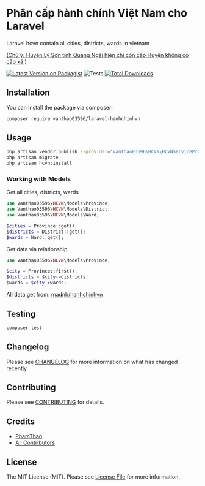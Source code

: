 # Phân cấp hành chính Việt Nam cho Laravel

Laravel hcvn contain all cities, districts, wards in vietnam 

[(Chú ý: Huyện Lý Sơn tỉnh Quảng Ngãi hiện chỉ còn cấp Huyện không có cấp xã )](https://vov.vn/chinh-tri/huyen-ly-son-tinh-quang-ngai-khong-con-don-vi-hanh-chinh-cap-xa-1026812.vov)

[![Latest Version on Packagist](https://img.shields.io/packagist/v/vanthao03596/laravel-hanhchinhvn.svg?style=flat-square)](https://packagist.org/packages/vanthao03596/laravel-hanhchinhvn)
![Tests](https://github.com/vanthao03596/laravel-hanhchinhvn/workflows/run-tests/badge.svg)
[![Total Downloads](https://img.shields.io/packagist/dt/vanthao03596/laravel-hanhchinhvn.svg?style=flat-square)](https://packagist.org/packages/vanthao03596/laravel-hanhchinhvn)

## Installation

You can install the package via composer:

```bash
composer require vanthao03596/laravel-hanhchinhvn
```

## Usage

```bash
php artisan vendor:publish --provider="Vanthao03596\HCVN\HCVNServiceProvider"
php artisan migrate
php artisan hcvn:install
```

### Working with Models

Get all cities, districts, wards
```php
use Vanthao03596\HCVN\Models\Province;
use Vanthao03596\HCVN\Models\District;
use Vanthao03596\HCVN\Models\Ward;

$cities = Province::get();
$districts = District::get();
$wards = Ward::get();
```
Get data via relationship

```php
use Vanthao03596\HCVN\Models\Province;

$city = Province::first();
$districts = $city->districts;
$wards = $city->wards;
```

All data get from: [madnh/hanhchinhvn](https://github.com/madnh/hanhchinhvn)

## Testing

``` bash
composer test
```

## Changelog

Please see [CHANGELOG](CHANGELOG.md) for more information on what has changed recently.

## Contributing

Please see [CONTRIBUTING](CONTRIBUTING.md) for details.

## Credits

- [PhamThao](https://github.com/PhamThao)
- [All Contributors](../../contributors)

## License

The MIT License (MIT). Please see [License File](LICENSE.md) for more information.

